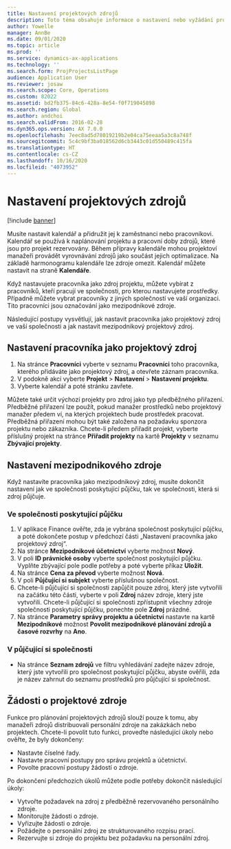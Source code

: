 ```yaml
---
title: Nastavení projektových zdrojů
description: Toto téma obsahuje informace o nastavení nebo vyžádání projektových zdrojů.
author: Yowelle
manager: AnnBe
ms.date: 09/01/2020
ms.topic: article
ms.prod: ''
ms.service: dynamics-ax-applications
ms.technology: ''
ms.search.form: ProjProjectsListPage
audience: Application User
ms.reviewer: josaw
ms.search.scope: Core, Operations
ms.custom: 82022
ms.assetid: bd2fb375-84c6-428a-8e54-f0f719045898
ms.search.region: Global
ms.author: andchoi
ms.search.validFrom: 2016-02-28
ms.dyn365.ops.version: AX 7.0.0
ms.openlocfilehash: 7eec8ad5d78019219b2e04ca75eeaa5a3c8a748f
ms.sourcegitcommit: 5c4c9bf3ba018562d6cb3443c01d550489c415fa
ms.translationtype: HT
ms.contentlocale: cs-CZ
ms.lasthandoff: 10/16/2020
ms.locfileid: "4073952"
---
```

# <a name="set-up-project-resources"></a>Nastavení projektových zdrojů

[!include [banner](../includes/banner.md)]

Musíte nastavit kalendář a přidružit jej k zaměstnanci nebo pracovníkovi. Kalendář se používá k naplánování projektu a pracovní doby zdrojů, které jsou pro projekt rezervovány. Během přípravy kalendáře mohou projektoví manažeři provádět vyrovnávání zdrojů jako součást jejich optimalizace. Na základě harmonogramu kalendáře lze zdroje omezit. Kalendář můžete nastavit na straně **Kalendáře**.

Když nastavujete pracovníka jako zdroj projektu, můžete vybírat z pracovníků, kteří pracují ve společnosti, pro kterou nastavujete prostředky. Případně můžete vybrat pracovníky z jiných společností ve vaší organizaci. Tito pracovníci jsou označování jako mezipodnikové zdroje.

Následující postupy vysvětlují, jak nastavit pracovníka jako projektový zdroj ve vaší společnosti a jak nastavit mezipodnikový projektový zdroj.

## <a name="set-up-a-worker-as-a-project-resource"></a>Nastavení pracovníka jako projektový zdroj

1. Na stránce **Pracovníci** vyberte v seznamu **Pracovníci** toho pracovníka, kterého přidáváte jako projektový zdroj, a otevřete záznam pracovníka.
2. V podokně akcí vyberte **Projekt** &gt; **Nastavení** &gt; **Nastavení projektu**.
3. Vyberte kalendář a poté stránku zavřete.

Můžete také určit výchozí projekty pro zdroj jako typ předběžného přiřazení. Předběžné přiřazení lze použít, pokud manažer prostředků nebo projektový manažer předem ví, na kterých projektech bude prostředek pracovat. Předběžná přiřazení mohou být také založena na požadavku sponzora projektu nebo zákazníka. Chcete-li předem přiřadit projekt, vyberte příslušný projekt na stránce **Přiřadit projekty** na kartě **Projekty** v seznamu **Zbývající projekty**.

## <a name="set-up-an-intercompany-resource"></a>Nastavení mezipodnikového zdroje

Když nastavíte pracovníka jako mezipodnikový zdroj, musíte dokončit nastavení jak ve společnosti poskytující půjčku, tak ve společnosti, která si zdroj půjčuje.

### <a name="in-the-lending-company"></a>Ve společnosti poskytující půjčku

1. V aplikace Finance ověřte, zda je vybrána společnost poskytující půjčku, a poté dokončete postup v předchozí části „Nastavení pracovníka jako projektový zdroj“.
2. Na stránce **Mezipodnikové účetnictví** vyberte možnost **Nový**.
3. V poli **ID právnické osoby** vyberte společnost poskytující půjčku. Vyplňte zbývající pole podle potřeby a poté vyberte příkaz **Uložit**.
4. Na stránce **Cena za převod** vyberte možnost **Nová**.
5. V poli **Půjčující si subjekt** vyberte příslušnou společnost.
6. Chcete-li půjčující si společnosti zapůjčit pouze zdroj, který jste vytvořili na začátku této části, vyberte v poli **Zdroj** název zdroje, který jste vytvořili. Chcete-li půjčující si společnosti zpřístupnit všechny zdroje společnosti poskytující půjčku, ponechte pole **Zdroj** prázdné.
7. Na stránce **Parametry správy projektu a účetnictví** nastavte na kartě **Mezipodnikové** možnost **Povolit mezipodnikové plánování zdrojů a časové rozvrhy** na **Ano**.

### <a name="in-the-borrowing-company"></a>V půjčující si společnosti

- Na stránce **Seznam zdrojů** ve filtru vyhledávání zadejte název zdroje, který jste vytvořili pro společnost poskytující půjčku, abyste ověřili, zda je název zahrnut do seznamu prostředků pro půjčující si společnost.

## <a name="request-project-resources"></a>Žádosti o projektové zdroje
Funkce pro plánování projektových zdrojů slouží pouze k tomu, aby manažeři zdrojů distribuovali personální zdroje na zakázkách nebo projektech. Chcete-li povolit tuto funkci, proveďte následující úkoly nebo ověřte, že byly dokončeny:

- Nastavte číselné řady.
- Nastavte pracovní postupy pro správu projektů a účetnictví.
- Povolte pracovní postupy žádostí o zdroje.

Po dokončení předchozích úkolů můžete podle potřeby dokončit následující úkoly:

- Vytvořte požadavek na zdroj z předběžně rezervovaného personálního zdroje.
- Monitorujte žádosti o zdroje.
- Vyřizujte žádosti o zdroje.
- Požádejte o personální zdroj ze strukturovaného rozpisu prací.
- Rezervujte si zdroje do projektu bez požadavku na personální zdroj.
